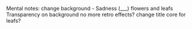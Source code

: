 Mental notes:
change background - Sadness (___) flowers and leafs
Transparency on background
no more retro effects? change title core for leafs?
